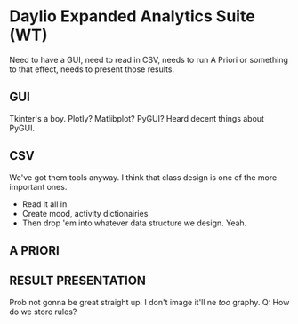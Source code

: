 # Daylio Expanded Analytics Suite (WT)

Need to have a GUI, need to read in CSV, needs to run A Priori or something to that effect, needs to present those results.

## GUI
Tkinter's a boy. Plotly? Matlibplot? PyGUI? Heard decent things about PyGUI.

## CSV
We've got them tools anyway. I think that class design is one of the more important ones.
* Read it all in
* Create mood, activity dictionairies
* Then drop 'em into whatever data structure we design. Yeah.

## A PRIORI

## RESULT PRESENTATION
Prob not gonna be great straight up. I don't image it'll ne _too_ graphy. 
Q: How do we store rules?